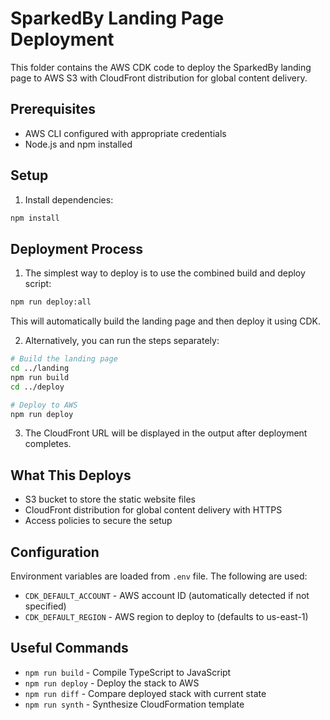# SparkedBy Landing Page Deployment

This folder contains the AWS CDK code to deploy the SparkedBy landing page to AWS S3 with CloudFront distribution for global content delivery.

## Prerequisites

- AWS CLI configured with appropriate credentials
- Node.js and npm installed

## Setup

1. Install dependencies:

```bash
npm install
```

## Deployment Process

1. The simplest way to deploy is to use the combined build and deploy script:

```bash
npm run deploy:all
```

This will automatically build the landing page and then deploy it using CDK.

2. Alternatively, you can run the steps separately:

```bash
# Build the landing page
cd ../landing
npm run build
cd ../deploy

# Deploy to AWS
npm run deploy
```

3. The CloudFront URL will be displayed in the output after deployment completes.

## What This Deploys

- S3 bucket to store the static website files
- CloudFront distribution for global content delivery with HTTPS
- Access policies to secure the setup

## Configuration

Environment variables are loaded from `.env` file. The following are used:

- `CDK_DEFAULT_ACCOUNT` - AWS account ID (automatically detected if not specified)
- `CDK_DEFAULT_REGION` - AWS region to deploy to (defaults to us-east-1)

## Useful Commands

- `npm run build` - Compile TypeScript to JavaScript
- `npm run deploy` - Deploy the stack to AWS
- `npm run diff` - Compare deployed stack with current state
- `npm run synth` - Synthesize CloudFormation template
